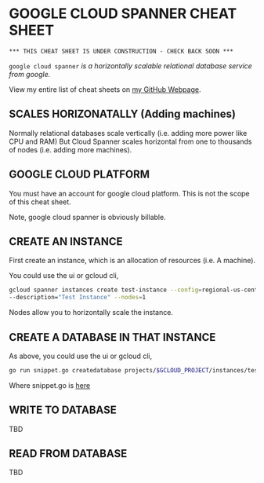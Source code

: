 # GOOGLE CLOUD SPANNER CHEAT SHEET

```
*** THIS CHEAT SHEET IS UNDER CONSTRUCTION - CHECK BACK SOON ***
```

`google cloud spanner` _is a horizontally scalable relational database
service from google._

View my entire list of cheat sheets on
[my GitHub Webpage](https://jeffdecola.github.io/my-cheat-sheets/).

## SCALES HORIZONATALLY (Adding machines)

Normally relational databases scale vertically
(i.e. adding more power like CPU and RAM)
But Cloud Spanner scales horizontal from one to
thousands of nodes (i.e. adding more machines).

## GOOGLE CLOUD PLATFORM

You must have an account for google cloud platform.  This is not the scope
of this cheat sheet.

Note, google cloud spanner is obviously billable.

## CREATE AN INSTANCE

First create an instance, which is an allocation of resources (i.e. A machine).

You could use the ui or gcloud cli,

```bash
gcloud spanner instances create test-instance --config=regional-us-central1 \
--description="Test Instance" --nodes=1
```

Nodes allow you to horizontally scale the instance.

## CREATE A DATABASE IN THAT INSTANCE

As above, you could use the ui or gcloud cli,

```bash
go run snippet.go createdatabase projects/$GCLOUD_PROJECT/instances/test-instance/databases/example-db
```

Where snippet.go is [here](https://github.com/GoogleCloudPlatform/golang-samples/blob/master/spanner/spanner_snippets/snippet.go)

## WRITE TO DATABASE

TBD

## READ FROM DATABASE

TBD